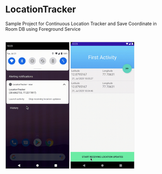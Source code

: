 # LocationTracker
  Sample Project for Continuous Location Tracker and Save Coordinate in Room DB using Foreground Service </br></br>

  <img src="https://github.com/rinkeshjain/LocationTracker/blob/master/media/media_1.png" width="200" style="max-width:100%;">   <img  src="https://github.com/rinkeshjain/LocationTracker/blob/master/media/media_2.png" width="200" style="max-width:100%;"> 
</br></br>

